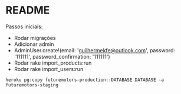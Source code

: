 # README

Passos iniciais:

* Rodar migrações
* Adicionar admin
* AdminUser.create!(email: 'guilhermekfe@outlook.com', password: '111111', password_confirmation: '111111')
* Rodar rake import_products:run
* Rodar rake import_users:run

`heroku pg:copy futuremotors-production::DATABASE DATABASE -a futuremotors-staging`
